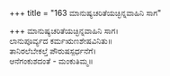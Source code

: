 +++
title = "163 ಮಾನುಷ್ಯಚರಿತೆಯಚ್ಛಿನ್ನವಾಹಿನಿ ಸಾಗ"

+++
ಮಾನುಷ್ಯಚರಿತೆಯಚ್ಛಿನ್ನವಾಹಿನಿ ಸಾಗ।  
ಲಾನುಪೂರ್ವ್ಯದ ಕರ್ಮಋಣಶೇಷವಿನಿತು॥  
ತಾನಿರಲೆಬೇಕಲ್ತೆ ಪೌರುಷಸ್ಪರ್ಧನೆಗೆ।  
ಆನೆಗಂಕುಶದಂತೆ - ಮಂಕುತಿಮ್ಮ॥  

